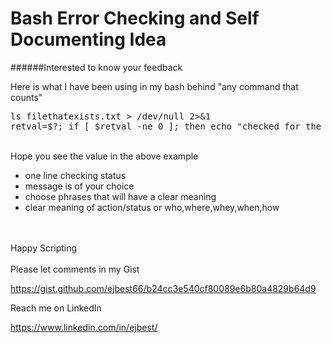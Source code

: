 # Bash Error Checking and Self Documenting Idea

######Interested to know your feedback 

Here is what I have been using in my bash behind "any command that counts"

<pre>
ls filethatexists.txt > /dev/null 2>&1
retval=$?; if [ $retval -ne 0 ]; then echo "checked for the file: status $retval"; exit $retVal; fi
</pre>

<br>
Hope you see the value in the above example

- one line checking status 
- message is of your choice 
- choose phrases that will have a clear meaning 
- clear meaning of action/status or who,where,whey,when,how
<br>
<br>
Happy Scripting 
<br>
<br>
Please let comments in my Gist

https://gist.github.com/ejbest66/b24cc3e540cf80089e6b80a4829b64d9

Reach me on LinkedIn 

https://www.linkedin.com/in/ejbest/
